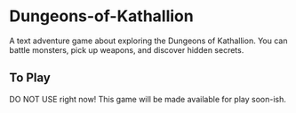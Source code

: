 # Dungeons-of-Kathallion
A text adventure game about exploring the Dungeons of Kathallion. You can battle monsters, pick up weapons, and discover hidden secrets.

## To Play
DO NOT USE right now! This game will be made available for play soon-ish.
